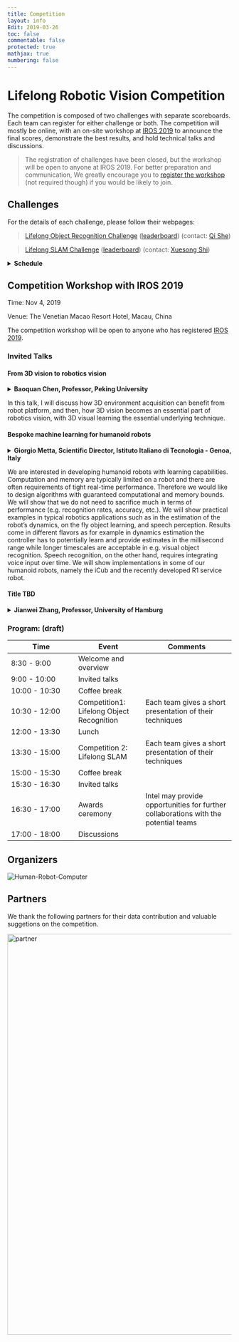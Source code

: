 ```yaml
---
title: Competition
layout: info
Edit: 2019-03-26
toc: false
commentable: false
protected: true
mathjax: true
numbering: false
---
```


# Lifelong Robotic Vision Competition

The competition is composed of two challenges with separate scoreboards. Each team can register for either challenge or both. The competition will mostly be online, with an on-site workshop at [IROS 2019](https://www.iros2019.org/) to announce the final scores, demonstrate the best results, and hold technical talks and discussions.

> The registration of challenges have been closed, but the workshop will be open to anyone at IROS 2019. For better preparation and communication, We greatly encourage you to [register the workshop](http://openloris.sv.mikecrm.com/1zlaNmJ) (not required though) if you would be likely to join.

## Challenges

For the details of each challenge, please follow their webpages:

> [Lifelong Object Recognition Challenge]({{site.url}}{{site.baseurl}}/competition/Object-Recognition.html) ([leaderboard](https://codalab.lri.fr/competitions/581#results)) (contact: [Qi She](mailto:qi.she@intel.com))

> [Lifelong SLAM Challenge]({{site.url}}{{site.baseurl}}/competition/SLAM.html) ([leaderboard](https://competitions.codalab.org/competitions/21505#results)) (contact: [Xuesong Shi](mailto:xuesong.shi@intel.com))

<details><summary><b>Schedule</b></summary><br>

<i>Dataset Release - July, 2019</i>
<ul>
<li> Register for the competition first.</li>
<li> Download the dataset.</li>
<li> Develop your algorithm, evaluate it with the dataset and improve it.</li>
<li> Benchmarking metrics will be announced.</li>
</ul>

<i>First Round - July to Sept, 2019</i>
<ul>
<li> Download competition datasets, software tools, and upload the model/results before the deadline.</li>
<li> Highest-scored teams will be invited to the final round and to the workshop.</li>
</ul>

<i>Final Round - Oct, 2019</i>
<ul>
<li> A new set of data will be used for the final round.</li>
<li> The algorithms from each team shall be uploaded to our benchmarking server and run in a controlled environment.</li>
</ul>

<i>Workshop - Nov 4, 2019</i>
<ul>
<li> Each team shall deliver a presentation about their techniques, which will be scored by a technical committee and considered in the final ranking.</li>
<li> Final ranks (final round scores & presentation scores) will be announced.</li>
<li> Results will be visualized for the audience.</li>
</ul>

</details>

## Competition Workshop with IROS 2019

Time: Nov 4, 2019

Venue: The Venetian Macao Resort Hotel, Macau, China

The competition workshop will be open to anyone who has registered [IROS 2019](https://iros2019.org/registration).

### Invited Talks

#### From 3D vision to robotics vision

<details><summary><b>Baoquan Chen, Professor, Peking University</b></summary>
<p>
Baoquan Chen is an Endowed Professor of Peking University, where he is the Executive Director of the Center on Frontiers of Computing Studies. His research interests generally lie in computer graphics, visualization, and human-computer interaction. He has published more than 100 papers in international journals and conferences, including 30+ papers in ACM SIGGRAPH (TOG). Chen received an MS in Electronic Engineering from Tsinghua University, Beijing (1994), and a second MS (1997) and then PhD (1999) in Computer Science from the State University of New York at Stony Brook. Chen is the recipient of 2002 Microsoft Innovation Excellence Program, 2003 U.S. NSF CAREER award, 2004 University of Minnesota McKnight Land-Grant Professorship, 2005 IEEE Visualization Best Paper Award, and 2014 Chinagraph Outstanding Achievement Award. Chen serves on the editorial board of ACM Transaction on Graphics, and served as associate editor of IEEE Transaction on Visualization and Computer Graphics, and conference chair of both IEEE Visualization 2005 and SIGGRAPH Asia 2014. Personal web: <a href="https://cfcs.pku.edu.cn/baoquan">cfcs.pku.edu.cn/baoquan</a>
</p>
</details>

In this talk, I will discuss how 3D environment acquisition can benefit from robot platform, and then, how 3D vision becomes an essential part of robotics vision, with 3D visual learning the essential underlying technique.

#### Bespoke machine learning for humanoid robots
<details><summary><b>Giorgio Metta, Scientific Director, Istituto Italiano di Tecnologia - Genoa, Italy</b></summary>
<p>
Giorgio Metta is the Scientific Director of the Istituto Italiano di Tecnologia (IIT) where he coordinated the iCub Project. He holds a MSc cum laude (1994) and PhD (2000) in electronic engineering both from the University of Genoa. From 2001 to 2002 he was postdoctoral associate at the MIT AI-Lab. He was previously with the University of Genoa and since 2012 Professor of Cognitive Robotics at the University of Plymouth (UK). He is member of the board of directors of euRobotics aisbl, the European reference organization for robotics research. Giorgio Metta research activities are in the fields of biologically motivated and humanoid robotics and, in particular, in developing humanoid robots that can adapt and learn from experience. Giorgio Metta is author of more than 250 scientific publications. He has been working as principal investigator and research scientist in about a dozen international as well as national funded projects.
</p>
</details>

We are interested in developing humanoid robots with learning capabilities. Computation and memory  are typically limited on a robot and there are often requirements of tight real-time performance. Therefore we would like to design algorithms with guaranteed computational and memory bounds. We will show that we do not need to sacrifice much in terms of performance (e.g. recognition rates, accuracy, etc.). We will show practical examples in typical robotics applications such as in the estimation of the robot’s dynamics, on the fly object learning, and speech perception. Results come in different flavors as for example in dynamics estimation the controller has to potentially learn and provide estimates in the millisecond range while longer timescales are acceptable in e.g. visual object recognition. Speech recognition, on the other hand, requires integrating voice input over time. We will show implementations in some of our humanoid robots, namely the iCub and the recently developed R1 service robot.

#### Title TBD
<details><summary><b>Jianwei Zhang, Professor, University of Hamburg</b></summary>
<p>
</p>
</details>


### Program: (draft)
<style>
table th:first-of-type {
    width: 30%;
}

table th:nth-of-type(2) {
    width: 30%;
}
</style>

| Time          | Event  | Comments |
|-------------- | ------ | -------- |
| 8:30 - 9:00   | Welcome and overview |  |
| 9:00 - 10:00  | Invited talks |  |
| 10:00 - 10:30 | Coffee break  |  |
| 10:30 - 12:00 | Competition1: Lifelong Object Recognition | Each team gives a short presentation of their techniques |
| 12:00 - 13:30 | Lunch         |  |
| 13:30 - 15:00 | Competition 2: Lifelong SLAM | Each team gives a short presentation of their techniques |
| 15:00 - 15:30 | Coffee break  |  |
| 15:30 - 16:30 | Invited talks |  |
| 16:30 - 17:00 | Awards ceremony | Intel may provide opportunities for further collaborations with the potential teams |
| 17:00 - 18:00 | Discussions   |  |

## Organizers
<img src="https://lifelong-robotic-vision.github.io/about/organizer.png" alt="Human-Robot-Computer" max-width="820" height="auto">

## Partners
We thank the following partners for their data contribution and valuable suggetions on the competition.

<img src="https://lifelong-robotic-vision.github.io/about/partner.png" alt="partner" width="900" height="auto">


